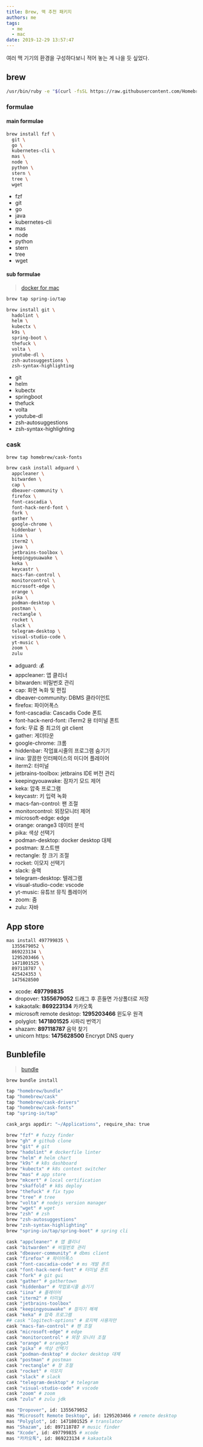 ```yaml
---
title: Brew, 맥 추천 패키지
authors: me
tags:
  - me
  - mac
date: 2019-12-29 13:57:47
---
```


여러 맥 기기의 환경을 구성하다보니 적어 놓는 게 나을 듯 싶었다.

## brew

```bash
/usr/bin/ruby -e "$(curl -fsSL https://raw.githubusercontent.com/Homebrew/install/master/install)"
```

### formulae

#### main formulae

```bash
brew install fzf \
  git \
  go \
  kubernetes-cli \
  mas \
  node \
  python \
  stern \
  tree \
  wget
```

- fzf
- git
- go
- java
- kubernetes-cli
- mas
- node
- python
- stern
- tree
- wget

#### sub formulae

> [docker for mac](https://docs.docker.com/docker-for-mac/install/)

```bash
brew tap spring-io/tap
```

```bash
brew install git \
  hadolint \
  helm \
  kubectx \
  k9s \
  spring-boot \
  thefuck \
  volta \
  youtube-dl \
  zsh-autosuggestions \
  zsh-syntax-highlighting
```

- git
- helm
- kubectx
- springboot
- thefuck
- volta
- youtube-dl
- zsh-autosuggestions
- zsh-syntax-highlighting

### cask

```bash
brew tap homebrew/cask-fonts
```

```bash
brew cask install adguard \
  appcleaner \
  bitwarden \
  cap \
  dbeaver-community \
  firefox \
  font-cascadia \
  font-hack-nerd-font \
  fork \
  gather \
  google-chrome \
  hiddenbar \
  iina \
  iterm2 \
  java \
  jetbrains-toolbox \
  keepingyouawake \
  keka \
  keycastr \
  macs-fan-control \
  monitorcontrol \
  microsoft-edge \
  orange \
  pika \
  podman-desktop \
  postman \
  rectangle \
  rocket \
  slack \
  telegram-desktop \
  visual-studio-code \
  yt-music \
  zoom \
  zulu
```

- adguard: 💰
- appcleaner: 앱 클리너
- bitwarden: 비밀번호 관리
- cap: 화면 녹화 및 편집
- dbeaver-community: DBMS 클라이언트
- firefox: 파이어폭스
- font-cascadia: Cascadis Code 폰트
- font-hack-nerd-font: iTerm2 용 터미널 폰트
- fork: 무료 중 최고의 git client
- gather: 게더타운
- google-chrome: 크롬
- hiddenbar: 작업표시줄의 프로그램 숨기기
- iina: 깔끔한 인터페이스의 미디어 플레이어
- iterm2: 터미널
- jetbrains-toolbox: jetbrains IDE 버전 관리
- keepingyouawake: 잠자기 모드 제어
- keka: 압축 프로그램
- keycastr: 키 입력 녹화
- macs-fan-control: 팬 조절
- monitorcontrol: 외장모니터 제어
- microsoft-edge: edge
- orange: orange3 데이터 분석
- pika: 색상 선택기
- podman-desktop: docker desktop 대체
- postman: 포스트맨
- rectangle: 창 크기 조절
- rocket: 이모지 선택기
- slack: 슬랙
- telegram-desktop: 텔레그램
- visual-studio-code: vscode
- yt-music: 유튜브 뮤직 플레이어
- zoom: 줌
- zulu: 자바

## App store

```bash
mas install 497799835 \
  1355679052 \
  869223134 \
  1295203466 \
  1471801525 \
  897118787 \
  425424353 \
  1475628500
```

- xcode: **497799835**
- dropover: **1355679052** 드래그 후 흔들면 가상폴더로 저장
- kakaotalk: **869223134** 카카오톡
- microsoft remote desktop: **1295203466** 윈도우 원격
- polyglot: **1471801525** 사파리 번역기
- shazam: **897118787** 음악 찾기
- unicorn https: **1475628500** Encrypt DNS query

## Bunblefile

> [bundle](https://github.com/Homebrew/homebrew-bundle)

`brew bundle install`

```bash title="Brewfile"
tap "homebrew/bundle"
tap "homebrew/cask"
tap "homebrew/cask-drivers"
tap "homebrew/cask-fonts"
tap "spring-io/tap"

cask_args appdir: "~/Applications", require_sha: true

brew "fzf" # fuzzy finder
brew "gh" # github clone
brew "git" # git
brew "hadolint" # dockerfile linter
brew "helm" # helm chart
brew "k9s" # k8s dashboard
brew "kubectx" # k8s context switcher
brew "mas" # app store
brew "mkcert" # local certification
brew "skaffold" # k8s deploy
brew "thefuck" # fix typo
brew "tree" # tree
brew "volta" # nodejs version manager
brew "wget" # wget
brew "zsh" # zsh
brew "zsh-autosuggestions"
brew "zsh-syntax-highlighting"
brew "spring-io/tap/spring-boot" # spring cli

cask "appcleaner" # 앱 클리너
cask "bitwarden" # 비밀번호 관리
cask "dbeaver-community" # dbms client
cask "firefox" # 파이어폭스
cask "font-cascadia-code" # ms 개발 폰트
cask "font-hack-nerd-font" # 터미널 폰트
cask "fork" # git gui
cask "gather" # gathertown
cask "hiddenbar" # 작업표시줄 숨기기
cask "iina" # 플레이어
cask "iterm2" # 터미널
cask "jetbrains-toolbox"
cask "keepingyouawake" # 잠자기 해제
cask "keka" # 압축 프로그램
## cask "logitech-options" # 로지텍 사용자만
cask "macs-fan-control" # 팬 조절
cask "microsoft-edge" # edge
cask "monitorcontrol" # 외장 모니터 조절
cask "orange" # orange3
cask "pika" # 색상 선택기
cask "podman-desktop" # docker desktop 대체
cask "postman" # postman
cask "rectangle" # 창 조절
cask "rocket" # 이모지
cask "slack" # slack
cask "telegram-desktop" # telegram
cask "visual-studio-code" # vscode
cask "zoom" # zoom
cask "zulu" # zulu jdk

mas "Dropover", id: 1355679052
mas "Microsoft Remote Desktop", id: 1295203466 # remote desktop
mas "Polyglot", id: 1471801525 # translator
mas "Shazam", id: 897118787 # music finder
mas "Xcode", id: 497799835 # xcode
mas "카카오톡", id: 869223134 # kakaotalk
```
